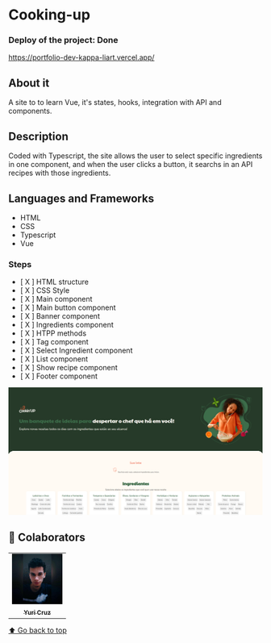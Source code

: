 # Cooking-up

<!---Esses são exemplos. Veja https://shields.io para outras pessoas ou para personalizar este conjunto de escudos. Você pode querer incluir dependências, status do projeto e informações de licença aqui--->
### Deploy of the project: Done
https://portfolio-dev-kappa-liart.vercel.app/

## About it
A site to to learn Vue, it's states, hooks, integration with API and components.

## Description
Coded with Typescript, the site allows the user to select specific ingredients in one component, and when the user clicks a button, it searchs in an API recipes with those ingredients.

<div id='comeco'>
 </div>

## Languages and Frameworks
- HTML
- CSS
- Typescript
- Vue

### Steps

- [ X ] HTML structure
- [ X ] CSS Style
- [ X ] Main component
- [ X ] Main button component
- [ X ] Banner component
- [ X ] Ingredients component
- [ X ] HTPP methods
- [ X ] Tag component
- [ X ] Select Ingredient component
- [ X ] List component
- [ X ] Show recipe component
- [ X ] Footer component

<img src="https://raw.githubusercontent.com/YuriCF1/Proj.Study-Vue/main/src/assets/example.png" alt="imagem do site">

## 🤝 Colaborators

<table>
  <tr>
    <td align="center">
      <a href="https://www.linkedin.com/in/yf19/">
        <img src="https://github.com/YuriCF1/YuriCF1/blob/main/99689063.jpg" width="100px;" alt="Foto do Yuri Cruz no GitHub"/><br>
        <sub>
          <b>Yuri Cruz</b>
        </sub>
      </a>
    </td>
 
</table>


[⬆ Go back to top](#comeco)<br>
